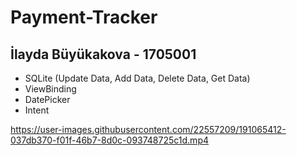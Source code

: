 # Payment-Tracker
## İlayda Büyükakova - 1705001
- SQLite (Update Data, Add Data, Delete Data, Get Data)
- ViewBinding
- DatePicker
- Intent

https://user-images.githubusercontent.com/22557209/191065412-037db370-f01f-46b7-8d0c-093748725c1d.mp4

